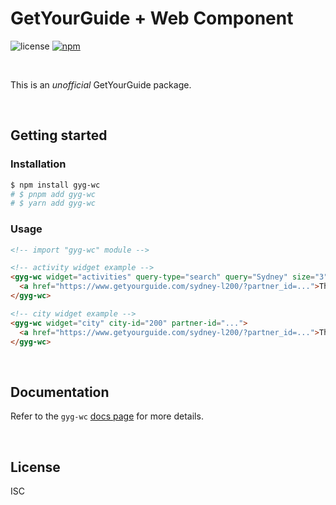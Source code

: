 # GetYourGuide + Web Component

![license](https://img.shields.io/npm/l/gyg-wc?style=flat-square)
[![npm](https://img.shields.io/npm/v/gyg-wc?style=flat-square)](https://www.npmjs.com/package/gyg-wc)

&nbsp;

This is an _unofficial_ GetYourGuide package.

&nbsp;

## Getting started

### Installation

```bash
$ npm install gyg-wc
# $ pnpm add gyg-wc
# $ yarn add gyg-wc
```

### Usage

```html
<!-- import "gyg-wc" module -->

<!-- activity widget example -->
<gyg-wc widget="activities" query-type="search" query="Sydney" size="3" partner-id="...">
  <a href="https://www.getyourguide.com/sydney-l200/?partner_id=...">Things to do in Sydney</a>
</gyg-wc>

<!-- city widget example -->
<gyg-wc widget="city" city-id="200" partner-id="...">
  <a href="https://www.getyourguide.com/sydney-l200/?partner_id=...">Things to do in Sydney</a>
</gyg-wc>
```

&nbsp;

## Documentation

Refer to the `gyg-wc` [docs page](https://github.com/theisel/getyourguide/blob/main/packages/gyg-wc/docs/README.md) for more details.

&nbsp;

## License

ISC
